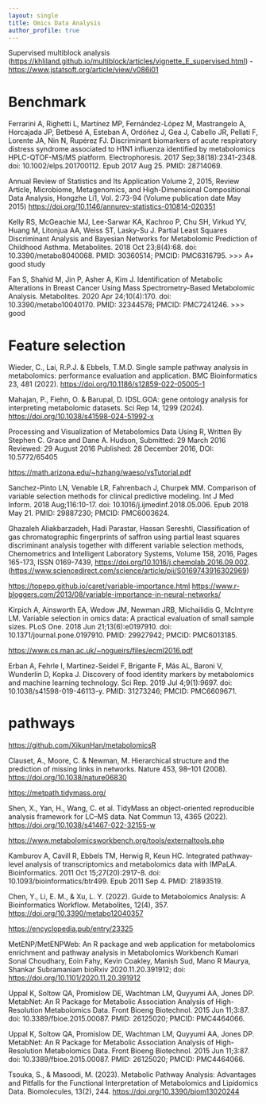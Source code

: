 ```yaml
---
layout: single
title: Omics Data Analysis
author_profile: true
---
```



Supervised multiblock analysis (https://khliland.github.io/multiblock/articles/vignette_E_supervised.html) - https://www.jstatsoft.org/article/view/v086i01


# Benchmark

Ferrarini A, Righetti L, Martínez MP, Fernández-López M, Mastrangelo A, Horcajada JP, Betbesé A, Esteban A, Ordóñez J, Gea J, Cabello JR, Pellati F, Lorente JA, Nin N, Rupérez FJ. Discriminant biomarkers of acute respiratory distress syndrome associated to H1N1 influenza identified by metabolomics HPLC-QTOF-MS/MS platform. Electrophoresis. 2017 Sep;38(18):2341-2348. doi: 10.1002/elps.201700112. Epub 2017 Aug 25. PMID: 28714069.

Annual Review of Statistics and Its Application Volume 2, 2015, Review Article, Microbiome, Metagenomics, and High-Dimensional Compositional Data Analysis, Hongzhe Li1, Vol. 2:73-94 (Volume publication date May 2015) https://doi.org/10.1146/annurev-statistics-010814-020351

Kelly RS, McGeachie MJ, Lee-Sarwar KA, Kachroo P, Chu SH, Virkud YV, Huang M, Litonjua AA, Weiss ST, Lasky-Su J. Partial Least Squares Discriminant Analysis and Bayesian Networks for Metabolomic Prediction of Childhood Asthma. Metabolites. 2018 Oct 23;8(4):68. doi: 10.3390/metabo8040068. PMID: 30360514; PMCID: PMC6316795. >>> A+ good study

Fan S, Shahid M, Jin P, Asher A, Kim J. Identification of Metabolic Alterations in Breast Cancer Using Mass Spectrometry-Based Metabolomic Analysis. Metabolites. 2020 Apr 24;10(4):170. doi: 10.3390/metabo10040170. PMID: 32344578; PMCID: PMC7241246. >>> good


# Feature selection 

Wieder, C., Lai, R.P.J. & Ebbels, T.M.D. Single sample pathway analysis in metabolomics: performance evaluation and application. BMC Bioinformatics 23, 481 (2022). https://doi.org/10.1186/s12859-022-05005-1


Mahajan, P., Fiehn, O. & Barupal, D. IDSL.GOA: gene ontology analysis for interpreting metabolomic datasets. Sci Rep 14, 1299 (2024). https://doi.org/10.1038/s41598-024-51992-x

Processing and Visualization of Metabolomics Data Using R, Written By Stephen C. Grace and Dane A. Hudson, Submitted: 29 March 2016 Reviewed: 29 August 2016 Published: 28 December 2016, DOI: 10.5772/65405


https://math.arizona.edu/~hzhang/waeso/vsTutorial.pdf

Sanchez-Pinto LN, Venable LR, Fahrenbach J, Churpek MM. Comparison of variable selection methods for clinical predictive modeling. Int J Med Inform. 2018 Aug;116:10-17. doi: 10.1016/j.ijmedinf.2018.05.006. Epub 2018 May 21. PMID: 29887230; PMCID: PMC6003624.

Ghazaleh Aliakbarzadeh, Hadi Parastar, Hassan Sereshti, Classification of gas chromatographic fingerprints of saffron using partial least squares discriminant analysis together with different variable selection methods, Chemometrics and Intelligent Laboratory Systems, Volume 158, 2016, Pages 165-173, ISSN 0169-7439, https://doi.org/10.1016/j.chemolab.2016.09.002. (https://www.sciencedirect.com/science/article/pii/S0169743916302969)


https://topepo.github.io/caret/variable-importance.html
https://www.r-bloggers.com/2013/08/variable-importance-in-neural-networks/


Kirpich A, Ainsworth EA, Wedow JM, Newman JRB, Michailidis G, McIntyre LM. Variable selection in omics data: A practical evaluation of small sample sizes. PLoS One. 2018 Jun 21;13(6):e0197910. doi: 10.1371/journal.pone.0197910. PMID: 29927942; PMCID: PMC6013185.

https://www.cs.man.ac.uk/~nogueirs/files/ecml2016.pdf

Erban A, Fehrle I, Martinez-Seidel F, Brigante F, Más AL, Baroni V, Wunderlin D, Kopka J. Discovery of food identity markers by metabolomics and machine learning technology. Sci Rep. 2019 Jul 4;9(1):9697. doi: 10.1038/s41598-019-46113-y. PMID: 31273246; PMCID: PMC6609671.




# pathways 

https://github.com/XikunHan/metabolomicsR

Clauset, A., Moore, C. & Newman, M. Hierarchical structure and the prediction of missing links in networks. Nature 453, 98–101 (2008). https://doi.org/10.1038/nature06830

https://metpath.tidymass.org/

Shen, X., Yan, H., Wang, C. et al. TidyMass an object-oriented reproducible analysis framework for LC–MS data. Nat Commun 13, 4365 (2022). https://doi.org/10.1038/s41467-022-32155-w

https://www.metabolomicsworkbench.org/tools/externaltools.php


Kamburov A, Cavill R, Ebbels TM, Herwig R, Keun HC. Integrated pathway-level analysis of transcriptomics and metabolomics data with IMPaLA. Bioinformatics. 2011 Oct 15;27(20):2917-8. doi: 10.1093/bioinformatics/btr499. Epub 2011 Sep 4. PMID: 21893519.

Chen, Y., Li, E. M., & Xu, L. Y. (2022). Guide to Metabolomics Analysis: A Bioinformatics Workflow. Metabolites, 12(4), 357. https://doi.org/10.3390/metabo12040357

https://encyclopedia.pub/entry/23325

MetENP/MetENPWeb: An R package and web application for metabolomics enrichment and pathway analysis in Metabolomics Workbench
Kumari Sonal Choudhary, Eoin Fahy, Kevin Coakley, Manish Sud, Mano R Maurya, Shankar Subramaniam
bioRxiv 2020.11.20.391912; doi: https://doi.org/10.1101/2020.11.20.391912


Uppal K, Soltow QA, Promislow DE, Wachtman LM, Quyyumi AA, Jones DP. MetabNet: An R Package for Metabolic Association Analysis of High-Resolution Metabolomics Data. Front Bioeng Biotechnol. 2015 Jun 11;3:87. doi: 10.3389/fbioe.2015.00087. PMID: 26125020; PMCID: PMC4464066.

Uppal K, Soltow QA, Promislow DE, Wachtman LM, Quyyumi AA, Jones DP. MetabNet: An R Package for Metabolic Association Analysis of High-Resolution Metabolomics Data. Front Bioeng Biotechnol. 2015 Jun 11;3:87. doi: 10.3389/fbioe.2015.00087. PMID: 26125020; PMCID: PMC4464066.

Tsouka, S., & Masoodi, M. (2023). Metabolic Pathway Analysis: Advantages and Pitfalls for the Functional Interpretation of Metabolomics and Lipidomics Data. Biomolecules, 13(2), 244. https://doi.org/10.3390/biom13020244